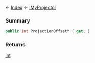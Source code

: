 ← [Index](Api-Index) ← [IMyProjector](Sandbox.ModAPI.Ingame.IMyProjector)

### Summary

```csharp
public int ProjectionOffsetY { get; }
```

### Returns

[int](https://docs.microsoft.com/en-us/dotnet/api/system.int32?view=netframework-4.6)


